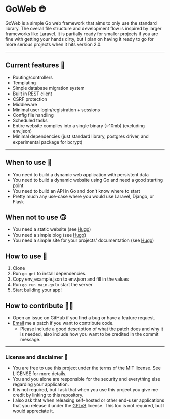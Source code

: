 # GoWeb 🌐

GoWeb is a simple Go web framework that aims to only use the standard library. The overall file structure and
development flow is inspired by larger frameworks like Laravel. It is partially ready for smaller projects if you are
fine with getting your hands dirty, but I plan on having it ready to go for more serious projects when it hits version
2.0.

<hr>

## Current features 🚀

- Routing/controllers
- Templating
- Simple database migration system
- Built in REST client
- CSRF protection
- Middleware
- Minimal user login/registration + sessions
- Config file handling
- Scheduled tasks
- Entire website compiles into a single binary (~10mb) (excluding env.json)
- Minimal dependencies (just standard library, postgres driver, and experimental package for bcrypt)

<hr>

## When to use 🙂

- You need to build a dynamic web application with persistent data
- You need to build a dynamic website using Go and need a good starting point
- You need to build an API in Go and don't know where to start
- Pretty much any use-case where you would use Laravel, Django, or Flask

## When not to use 🙃

- You need a static website (see [Hugo](https://gohugo.io/))
- You need a simple blog (see [Hugo](https://gohugo.io/))
- You need a simple site for your projects' documentation (see [Hugo](https://gohugo.io/))

## How to use 🤔

1. Clone
2. Run `go get` to install dependencies
3. Copy env_example.json to env.json and fill in the values
4. Run `go run main.go` to start the server
5. Start building your app!

## How to contribute 👨‍💻

- Open an issue on GitHub if you find a bug or have a feature request.
- [Email](mailto:contact@mpatterson.xyz) me a patch if you want to contribute code.
    - Please include a good description of what the patch does and why it is needed, also include how you want to be
      credited in the commit message.

<hr>

### License and disclaimer 😤

- You are free to use this project under the terms of the MIT license. See LICENSE for more details.
- You and you alone are responsible for the security and everything else regarding your application.
- It is not required, but I ask that when you use this project you give me credit by linking to this repository.
- I also ask that when releasing self-hosted or other end-user applications that you release it under
  the [GPLv3](https://www.gnu.org/licenses/gpl-3.0.html) license. This too is not required, but I would appreciate it.